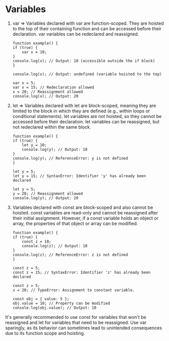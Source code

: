 # Variables

1. var => Variables declared with var are function-scoped. 
    They are hoisted to the top of their containing function and can be accessed before their declaration.
    var variables can be redeclared and reassigned.

    ```
    function example() {
    if (true) {
        var x = 10;
    }
    console.log(x); // Output: 10 (accessible outside the if block)
    }

    console.log(x); // Output: undefined (variable hoisted to the top)

    var x = 5;
    var x = 15; // Redeclaration allowed
    x = 20; // Reassignment allowed
    console.log(x); // Output: 20

    ```

2. let => Variables declared with let are block-scoped, meaning they are limited to the block in which they are defined (e.g., within loops or conditional statements). 
    let variables are not hoisted, so they cannot be accessed before their declaration. 
    let variables can be reassigned, but not redeclared within the same block.

    ```
    function example() {
    if (true) {
        let y = 10;
        console.log(y); // Output: 10
    }
    console.log(y); // ReferenceError: y is not defined
    }

    let y = 5;
    let y = 15; // SyntaxError: Identifier 'y' has already been declared

    let y = 5;
    y = 20; // Reassignment allowed
    console.log(y); // Output: 20

    ```

3. Variables declared with const are block-scoped and also cannot be hoisted. 
    const variables are read-only and cannot be reassigned after their initial assignment. 
    However, if a const variable holds an object or array, the properties of that object or array can be modified.

    ```
    function example() {
    if (true) {
        const z = 10;
        console.log(z); // Output: 10
    }
    console.log(z); // ReferenceError: z is not defined
    }

    const z = 5;
    const z = 15; // SyntaxError: Identifier 'z' has already been declared

    const z = 5;
    z = 20; // TypeError: Assignment to constant variable.

    const obj = { value: 5 };
    obj.value = 10; // Property can be modified
    console.log(obj.value); // Output: 10

    ```

It's generally recommended to use const for variables that won't be reassigned and let for variables that need to be reassigned. Use var sparingly, as its behavior can sometimes lead to unintended consequences due to its function scope and hoisting.